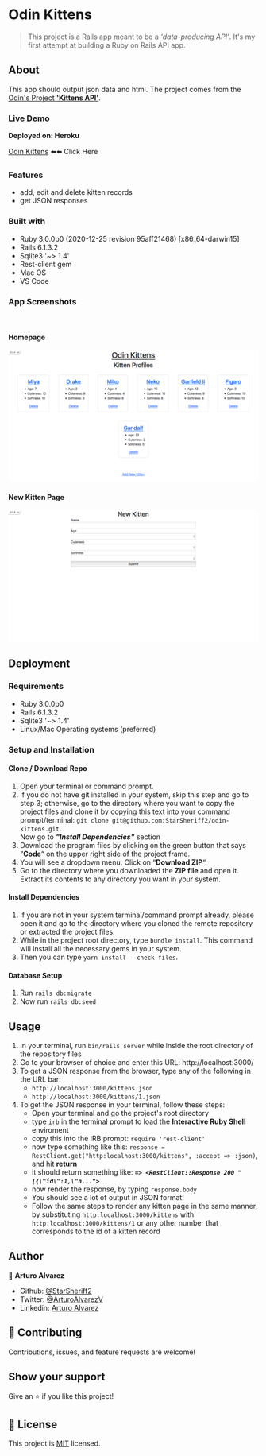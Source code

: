 # Odin Kittens

>This project is a Rails app meant to be a *'data-producing API'*. It's my first attempt at building a Ruby on Rails API app.

## About
This app should output json data and html. The project comes from the [Odin's Project **'Kittens API'**](https://www.theodinproject.com/paths/full-stack-ruby-on-rails/courses/ruby-on-rails/lessons/kittens-api).

### Live Demo

**Deployed on: Heroku**

[Odin Kittens](https://immense-plains-91632.herokuapp.com/) ⬅️⬅️ Click Here

### Features
- add, edit and delete kitten records
- get JSON responses

### Built with

- Ruby 3.0.0p0 (2020-12-25 revision 95aff21468) \[x86_64-darwin15\]
- Rails 6.1.3.2
- Sqlite3 '~> 1.4'
- Rest-client gem
- Mac OS
- VS Code

### App Screenshots
<br>

#### Homepage
![app_screenshot](./README_screenshots/homepage_page.png)

#### New Kitten Page
![app_screenshot](./README_screenshots/new_kitten_page.png)

## Deployment

### Requirements

- Ruby 3.0.0p0
- Rails 6.1.3.2
- Sqlite3 '~> 1.4'
- Linux/Mac Operating systems (preferred)

### Setup and Installation

#### Clone / Download Repo
1. Open your terminal or command prompt.
2. If you do not have git installed in your system, skip this step and go to step 3; otherwise, go to the directory where you want to copy the project files and clone it by copying this text into your command prompt/terminal: `git clone git@github.com:StarSheriff2/odin-kittens.git`.
<br>Now go to ***"Install Dependencies"*** section
3. Download the program files by clicking on the green button that says “**Code**“ on the upper right side of the project frame.
4. You will see a dropdown menu. Click on “**Download ZIP**“.
5. Go to the directory where you downloaded the **ZIP file** and open it. Extract its contents to any directory you want in your system.

#### Install Dependencies

1. If you are not in your system terminal/command prompt already, please open it and go to the directory where you cloned the remote repository or extracted the project files.
2. While in the project root directory, type `bundle install`. This command will install all the necessary gems in your system.
3. Then you can type <code>yarn install --check-files</code>.

#### Database Setup

1. Run `rails db:migrate`
2. Now run `rails db:seed`

## Usage
1. In your terminal, run <code>bin/rails server</code> while inside the root directory of the repository files
2. Go to your browser of choice and enter this URL: http://localhost:3000/
3. To get a JSON response from the browser, type any of the following in the URL bar:
    - `http://localhost:3000/kittens.json`
    - `http://localhost:3000/kittens/1.json`
4. To get the JSON response in your terminal, follow these steps:
    - Open your terminal and go the project's root directory
    - type `irb` in the terminal prompt to load the **Interactive Ruby Shell** enviroment
    - copy this into the IRB prompt: `require 'rest-client'`
    - now type something like this: `response = RestClient.get("http:localhost:3000/kittens", :accept => :json)`, and hit **return**
    - it should return something like: ***`=> <RestClient::Response 200 "[{\"id\":1,\"n...">`***
    - now render the response, by typing `response.body`
    - You should see a lot of output in JSON format!
    - Follow the same steps to render any kitten page in the same manner, by substituting `http:localhost:3000/kittens` with `http:localhost:3000/kittens/1` or any other number that corresponds to the id of a kitten record

## Author

👤 **Arturo Alvarez**
- Github: [@StarSheriff2](https://github.com/StarSheriff2)
- Twitter: [@ArturoAlvarezV](https://twitter.com/ArturoAlvarezV)
- Linkedin: [Arturo Alvarez](https://www.linkedin.com/in/arturoalvarezv/)

## 🤝 Contributing

Contributions, issues, and feature requests are welcome!

## Show your support

Give an ⭐️ if you like this project!

## 📝 License

This project is [MIT](https://github.com/StarSheriff2/odin-kittens/blob/development/LICENSE) licensed.
